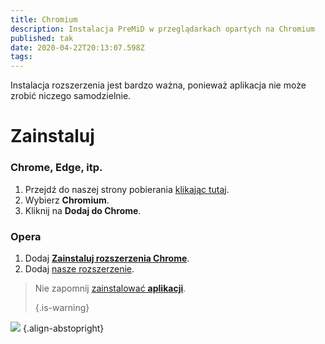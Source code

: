 ```yaml
---
title: Chromium
description: Instalacja PreMiD w przeglądarkach opartych na Chromium
published: tak
date: 2020-04-22T20:13:07.598Z
tags:
---
```


Instalacja rozszerzenia jest bardzo ważna, ponieważ aplikacja nie może zrobić niczego samodzielnie.

# Zainstaluj
### Chrome, Edge, itp.
1. Przejdź do naszej strony pobierania [klikając tutaj](https://premid.app/downloads).
2. Wybierz **Chromium**.
3. Kliknij na **Dodaj do Chrome**.

### Opera
1. Dodaj **[Zainstaluj rozszerzenia Chrome](https://addons.opera.com/en/extensions/details/install-chrome-extensions/)**.
2. Dodaj [nasze rozszerzenie](https://premid.app/downloads).

> Nie zapomnij [zainstalować **aplikacji**](/install). 
> 
> {.is-warning}

![](https://img.icons8.com/color/2x/chrome.png) {.align-abstopright}